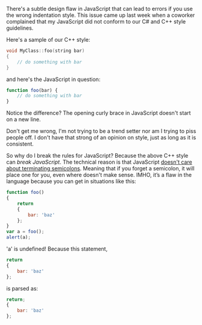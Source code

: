 There's a subtle design flaw in JavaScript that can lead to errors if you use the wrong indentation style.  This issue came up last week when a coworker complained that my JavaScript did not conform to our C# and C++ style guidelines.

Here's a sample of our C++ style:

```cpp
void MyClass::foo(string bar)
{
    // do something with bar
}
```

and here's the JavaScript in question:

```javascript
function foo(bar) {
    // do something with bar
}
```

Notice the difference?  The opening curly brace in JavaScript doesn't start on a new line.

Don't get me wrong, I'm not trying to be a trend setter nor am I trying to piss people off.  I don't have that strong of an opinion on style, just as long as it is consistent.

So why do I break the rules for JavaScript?  Because the above C++ style can *break JavaScript*.  The technical reason is that JavaScript [doesn't care about terminating semicolons](http://bclary.com/2004/11/07/#a-7.9).  Meaning that if you forget a semicolon, it will place one for you, even where doesn't make sense.  IMHO, it’s a flaw in the language because you can get in situations like this:

```javascript
function foo()
{
    return
    {
        bar: 'baz'
    };
}
var a = foo();
alert(a);
```

'a' is undefined!  Because this statement,

```javascript
return
{
    bar: 'baz'
};
```

is parsed as:

```javascript
return;
{
    bar: 'baz'
};
```
